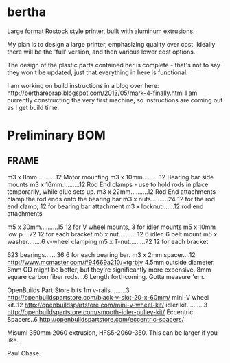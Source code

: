 bertha
======

Large format Rostock style printer, built with aluminum extrusions.

My plan is to design a large printer, emphasizing quality over cost.  Ideally there will be the 'full' version, and then various lower cost options.

The design of the plastic parts contained her is complete - that's not to say they won't be updated, just that everything in here is functional.

I am working on build instructions in a blog over here: http://berthareprap.blogspot.com/2013/05/mark-4-finally.html
I am currently constructing the very first machine, so instructions are coming out as I get build time.

Preliminary BOM
===============
FRAME
-----
m3 x 8mm...........12     Motor mounting
m3 x 10mm..........12     Bearing bar side mounts
m3 x 16mm..........12     Rod End clamps - use to hold rods in place temporarily, while glue sets up.
m3 x 22mm..........12     Rod End attachments - clamp the rod ends onto the bearing bar
m3 x nuts..........24     12 for the rod end clamp, 12 for bearing bar attachment
m3 x locknut.......12     rod end attachments

m5 x 30mm..........15     12 for V wheel mounts, 3 for idler mounts
m5 x 10mm low p....72     12 for each bracket
m5 x nut...........12     6 idler, 6 belt mount
m5 x washer........6      v-wheel clamping
m5 x T-nut.........72     12 for each bracket

623 bearings.......36     6 for each bearing bar.
m3 x 2mm spacer....12     http://www.mcmaster.com/#94669a210/=tgrbjv  4.5mm outside diameter.  6mm OD might be better, but they're significantly more expensive.
8mm square carbon fiber rods....6   Length forthcoming.  Gotta measure 'em.

OpenBuilds Part Store bits
1m v-rails.........3      http://openbuildspartstore.com/black-v-slot-20-x-60mm/
mini-V  wheel kit..12     http://openbuildspartstore.com/mini-v-wheel-kit/
idler kit..........3      http://openbuildspartstore.com/smooth-idler-pulley-kit/
Eccentric Spacers..6      http://openbuildspartstore.com/eccentric-spacers/

Misumi
350mm 2060 extrusion, HFS5-2060-350.  This can be larger if you like.




Paul Chase.
